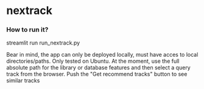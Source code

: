 # nextrack

### How to run it?
streamlit run run_nextrack.py

Bear in mind, the app can only be deployed locally, must have acces to local directories/paths. Only tested on Ubuntu.
At the moment, use the full absolute path for the library or database features and then select a query track from the browser. Push the "Get recommend tracks" button to see similar tracks
